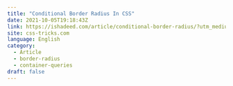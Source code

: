 ```yaml
---
title: "Conditional Border Radius In CSS"
date: 2021-10-05T19:18:43Z
link: https://ishadeed.com/article/conditional-border-radius/?utm_medium=RSS&utm_source=news.12bit.vn
site: css-tricks.com
language: English
category:
  - Article
  - border-radius
  - container-queries
draft: false
---
```

